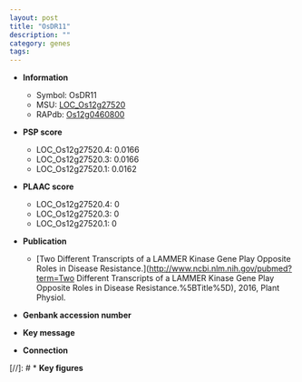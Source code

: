```yaml
---
layout: post
title: "OsDR11"
description: ""
category: genes
tags: 
---
```


* **Information**  
    + Symbol: OsDR11  
    + MSU: [LOC_Os12g27520](http://rice.plantbiology.msu.edu/cgi-bin/ORF_infopage.cgi?orf=LOC_Os12g27520)  
    + RAPdb: [Os12g0460800](http://rapdb.dna.affrc.go.jp/viewer/gbrowse_details/irgsp1?name=Os12g0460800)  

* **PSP score**  
    + LOC_Os12g27520.4: 0.0166 
    + LOC_Os12g27520.3: 0.0166 
    + LOC_Os12g27520.1: 0.0162 

* **PLAAC score**  
    + LOC_Os12g27520.4: 0 
    + LOC_Os12g27520.3: 0 
    + LOC_Os12g27520.1: 0 

* **Publication**  
    + [Two Different Transcripts of a LAMMER Kinase Gene Play Opposite Roles in Disease Resistance.](http://www.ncbi.nlm.nih.gov/pubmed?term=Two Different Transcripts of a LAMMER Kinase Gene Play Opposite Roles in Disease Resistance.%5BTitle%5D), 2016, Plant Physiol.

* **Genbank accession number**  

* **Key message**  

* **Connection**  

[//]: # * **Key figures**  


